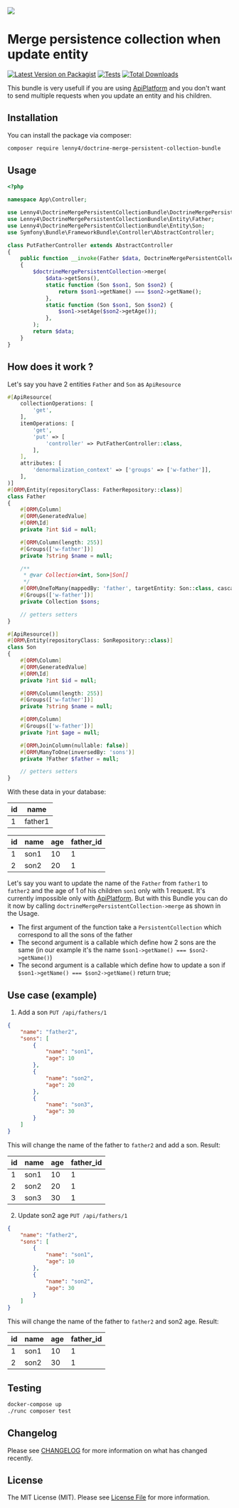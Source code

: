 [<img src="https://github-ads.s3.eu-central-1.amazonaws.com/support-ukraine.svg?t=1" />](https://supportukrainenow.org)

# Merge persistence collection when update entity

[![Latest Version on Packagist](https://img.shields.io/packagist/v/lenny4/doctrine-merge-persistent-collection-bundle.svg?style=flat-square)](https://packagist.org/packages/lenny4/doctrine-merge-persistent-collection-bundle)
[![Tests](https://github.com/lenny4/doctrine-merge-persistent-collection-bundle/actions/workflows/ci.yml/badge.svg?branch=main)](https://github.com/lenny4/doctrine-merge-persistent-collection-bundle/actions/workflows/ci.yml)
[![Total Downloads](https://img.shields.io/packagist/dt/lenny4/doctrine-merge-persistent-collection-bundle.svg?style=flat-square)](https://packagist.org/packages/lenny4/doctrine-merge-persistent-collection-bundle)

This bundle is very usefull if you are using [ApiPlatform](https://api-platform.com/docs/distribution/) and you don't
want to send multiple requests when you update an entity and his children.

## Installation

You can install the package via composer:

```bash
composer require lenny4/doctrine-merge-persistent-collection-bundle
```

## Usage

```php
<?php

namespace App\Controller;

use Lenny4\DoctrineMergePersistentCollectionBundle\DoctrineMergePersistentCollection;
use Lenny4\DoctrineMergePersistentCollectionBundle\Entity\Father;
use Lenny4\DoctrineMergePersistentCollectionBundle\Entity\Son;
use Symfony\Bundle\FrameworkBundle\Controller\AbstractController;

class PutFatherController extends AbstractController
{
    public function __invoke(Father $data, DoctrineMergePersistentCollection $doctrineMergePersistentCollection): Father
    {
        $doctrineMergePersistentCollection->merge(
            $data->getSons(),
            static function (Son $son1, Son $son2) {
                return $son1->getName() === $son2->getName();
            },
            static function (Son $son1, Son $son2) {
                $son1->setAge($son2->getAge());
            },
        );
        return $data;
    }
}
```

## How does it work ?

Let's say you have 2 entities `Father` and `Son` as `ApiResource`

```php
#[ApiResource(
    collectionOperations: [
        'get',
    ],
    itemOperations: [
        'get',
        'put' => [
            'controller' => PutFatherController::class,
        ],
    ],
    attributes: [
        'denormalization_context' => ['groups' => ['w-father']],
    ],
)]
#[ORM\Entity(repositoryClass: FatherRepository::class)]
class Father
{
    #[ORM\Column]
    #[ORM\GeneratedValue]
    #[ORM\Id]
    private ?int $id = null;

    #[ORM\Column(length: 255)]
    #[Groups(['w-father'])]
    private ?string $name = null;

    /**
     * @var Collection<int, Son>|Son[]
     */
    #[ORM\OneToMany(mappedBy: 'father', targetEntity: Son::class, cascade: ['persist', 'remove'], orphanRemoval: true)]
    #[Groups(['w-father'])]
    private Collection $sons;

    // getters setters
}
```

```php
#[ApiResource()]
#[ORM\Entity(repositoryClass: SonRepository::class)]
class Son
{
    #[ORM\Column]
    #[ORM\GeneratedValue]
    #[ORM\Id]
    private ?int $id = null;

    #[ORM\Column(length: 255)]
    #[Groups(['w-father'])]
    private ?string $name = null;

    #[ORM\Column]
    #[Groups(['w-father'])]
    private ?int $age = null;

    #[ORM\JoinColumn(nullable: false)]
    #[ORM\ManyToOne(inversedBy: 'sons')]
    private ?Father $father = null;

    // getters setters
}
```

With these data in your database:

| id | name    |
|----|---------|
| 1  | father1 |

| id | name | age | father_id |
|----|------|-----|-----------|
| 1  | son1 | 10  | 1         |
| 2  | son2 | 20  | 1         |

Let's say you want to update the name of the `Father` from `father1` to `father2` and the age of 1 of his
children `son1` only with 1 request. It's currently impossible only
with [ApiPlatform](https://api-platform.com/docs/distribution/). But with this Bundle you can do it now by
calling `doctrineMergePersistentCollection->merge` as shown in the Usage.

- The first argument of the function take a `PersistentCollection` which correspond to all the sons of the father
- The second argument is a callable which define how 2 sons are the same (in our example it's the
  name `$son1->getName() === $son2->getName()`)
- The second argument is a callable which define how to update a son if `$son1->getName() === $son2->getName()` return
  true;

## Use case (example)

1) Add a son `PUT /api/fathers/1`

```json
{
    "name": "father2",
    "sons": [
        {
            "name": "son1",
            "age": 10
        },
        {
            "name": "son2",
            "age": 20
        },
        {
            "name": "son3",
            "age": 30
        }
    ]
}
```

This will change the name of the father to `father2` and add a son. Result:

| id | name | age | father_id |
|----|------|-----|-----------|
| 1  | son1 | 10  | 1         |
| 2  | son2 | 20  | 1         |
| 3  | son3 | 30  | 1         |

2) Update son2 age `PUT /api/fathers/1`

```json
{
    "name": "father2",
    "sons": [
        {
            "name": "son1",
            "age": 10
        },
        {
            "name": "son2",
            "age": 30
        }
    ]
}
```

This will change the name of the father to `father2` and son2 age. Result:

| id | name | age | father_id |
|----|------|-----|-----------|
| 1  | son1 | 10  | 1         |
| 2  | son2 | 30  | 1         |

## Testing

```bash
docker-compose up
./runc composer test
```

## Changelog

Please see [CHANGELOG](CHANGELOG.md) for more information on what has changed recently.

## License

The MIT License (MIT). Please see [License File](LICENSE.md) for more information.
